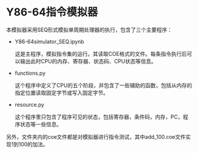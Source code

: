 # Y86-64指令模拟器
本模拟器采用SEQ形式模拟单周期处理器的执行，包含了三个主要程序：
* Y86-64simulator_SEQ.ipynb

    这是主程序，模拟指令集的运行。其读取COE格式的文件。每条指令执行后可以输出此时CPU的内存、寄存器、状态码、CPU状态等信息。

* functions.py

    这个程序中定义了CPU的五个阶段，并包含了一些辅助的函数，包括从内存的指定位置读取固定字节或写入固定字节。

* resource.py

    这个程序里只包含了程序可见的状态，包括寄存器，条件码，内存，PC，程序状态等一些信息。

另外，文件夹内的coe文件都是对模拟器进行指令测试，其中add_100.coe文件实现1到100的加法。
